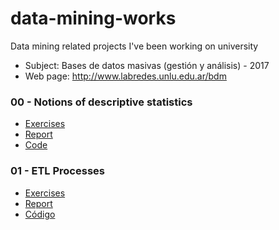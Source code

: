 # data-mining-works
Data mining related projects I've been working on university

- Subject: Bases de datos masivas (gestión y análisis) - 2017
- Web page: http://www.labredes.unlu.edu.ar/bdm

### 00 - Notions of descriptive statistics

- [Exercises](https://drive.google.com/open?id=0B13cNeaiufwVYmY2Q3ZtenNaYVU)
- [Report](https://drive.google.com/open?id=1dIrguEKV3SaQq4FPp2bRdh-Nv9PavMAl7sY9L2SUhA0)
- [Code](practice_work_00)

### 01 - ETL Processes

- [Exercises](https://drive.google.com/open?id=0B13cNeaiufwVR3dFcTdZeG8ySHc)
- [Report](https://drive.google.com/open?id=1aqAShDYIcNRKWI95Wt7PmCzrJxxYP4TlejGynzlppAg)
- [Código](practice_work_01)
